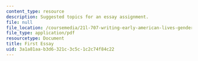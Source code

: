 ```yaml
---
content_type: resource
description: Suggested topics for an essay assignment.
file: null
file_location: /coursemedia/21l-707-writing-early-american-lives-gender-race-nation-faith-fall-2005/3a1a81aab3d6321c3c5c1c2c74f84c22_firstessay21l707.pdf
file_type: application/pdf
resourcetype: Document
title: First Essay
uid: 3a1a81aa-b3d6-321c-3c5c-1c2c74f84c22
---
```


